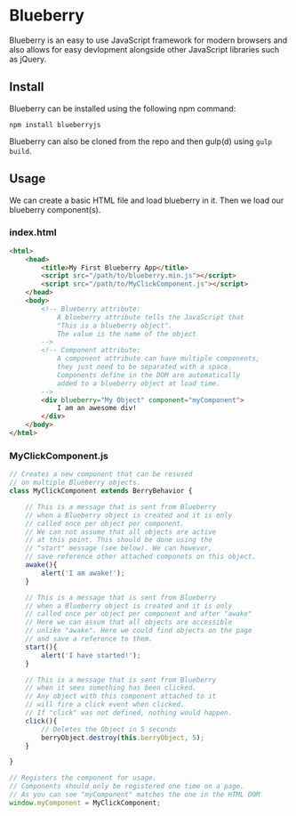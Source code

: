 # Blueberry

Blueberry is an easy to use JavaScript framework for modern browsers
and also allows for easy devlopment alongside other JavaScript libraries
such as jQuery.

## Install

Blueberry can be installed using the following npm command:

```
npm install blueberryjs
```

Blueberry can also be cloned from the repo and then gulp(d) using `gulp build`.

## Usage

We can create a basic HTML file and load blueberry in it. Then we load our blueberry component(s).

### **index.html**

```html
<html>
    <head>
        <title>My First Blueberry App</title>
        <script src="/path/to/blueberry.min.js"></script>
        <script src="/path/to/MyClickComponent.js"></script>
    </head>
    <body>
        <!-- Blueberry attribute:
            A blueberry attribute tells the JavaScript that
            "This is a blueberry object".
            The value is the name of the object
        -->
        <!-- Component attribute:
            A component attribute can have multiple components,
            they just need to be separated with a space.
            Components define in the DOM are automatically
            added to a blueberry object at load time.
        -->
        <div blueberry="My Object" component="myComponent">
            I am an awesome div!
        </div>
    </body>
</html>
```

### **MyClickComponent.js**

```js
// Creates a new component that can be resused
// on multiple Blueberry objects.
class MyClickComponent extends BerryBehavior {

    // This is a message that is sent from Blueberry
    // when a Blueberry object is created and it is only
    // called once per object per component.
    // We can not assume that all objects are active
    // at this point. This should be done using the
    // "start" message (see below). We can however,
    // save reference other attached componets on this object.
    awake(){
        alert('I am awake!');
    }

    // This is a message that is sent from Blueberry
    // when a Blueberry object is created and it is only
    // called once per object per component and after "awake"
    // Here we can assum that all objects are accessible
    // unlike "awake". Here we could find objects on the page
    // and save a reference to them.
    start(){
        alert('I have started!');
    }

    // This is a message that is sent from Blueberry
    // when it sees something has been clicked.
    // Any object with this component attached to it
    // will fire a click event when clicked.
    // If "click" was not defined, nothing would happen.
    click(){
        // Deletes the Object in 5 seconds
        berryObject.destroy(this.berryObject, 5);
    }

}

// Registers the component for usage.
// Components should only be registered one time on a page.
// As you can see "myComponent" matches the one in the HTML DOM
window.myComponent = MyClickComponent;
```